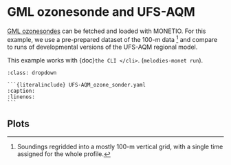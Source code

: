 # GML ozonesonde and UFS-AQM

[GML ozonesondes](https://gml.noaa.gov/ozwv/ozsondes/) can be fetched and loaded with MONETIO.
For this example, we use a pre-prepared dataset of the 100-m data [^100m] and compare to
runs of developmental versions of the UFS-AQM regional model.

This example works with {doc}`the CLI </cli>`. (``melodies-monet run``).

````{admonition} Control file.
:class: dropdown

```{literalinclude} UFS-AQM_ozone_sonder.yaml
:caption:
:linenos:
```
````

[^100m]: Soundings regridded into a mostly 100-m vertical grid, with a single time assigned
    for the whole profile.

## Plots
